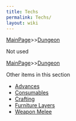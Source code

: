 ```yaml
---
title: Techs
permalink: Techs/
layout: wiki
---
```


[MainPage](/keeperrl_wiki/ "wikilink")>>[Dungeon](/keeperrl_wiki/Dungeon "wikilink")

Not used

[MainPage](/keeperrl_wiki/ "wikilink")>>[Dungeon](/keeperrl_wiki/Dungeon "wikilink")

Other items in this section
-    [Advances](/keeperrl_wiki/Advances "wikilink")
-    [Consumables](/keeperrl_wiki/Consumables "wikilink")
-    [Crafting](/keeperrl_wiki/Crafting "wikilink")
-    [Furniture Layers](/keeperrl_wiki/Furniture_Layers "wikilink")
-    [Weapon Melee](/keeperrl_wiki/Weapon_Melee "wikilink")

